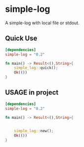 # simple-log

A simple-log with local file or stdout.

## Quick Use
```toml
[dependencies]
simple-log = "0.2"
```

```rust
fn main() -> Result<(),String>{
    simple_log::quick();
    Ok(())
}
```

## USAGE in project
```toml
[dependencies]
simple-log = "0.2"
```
```rust
fn main() -> Result<(),String>{
    

    simple_log::new();
    Ok(())
}
```

